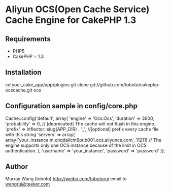 # Aliyun OCS(Open Cache Service) Cache Engine for CakePHP 1.3

## Requirements

- PHP5
- CakePHP = 1.3

## Installation

  cd your_cake_app/app/plugins
  git clone git://github.com/toboto/cakephp-ocscache.git ocs 

## Configuration sample in config/core.php

 Cache::config('default', array(
   'engine' => 'Ocs.Ocs',
   'duration' => 3600,
   'probability' => 0, // [deprecated] The cache will not flush in this engine.
   'prefix' => Inflector::slug(APP_DIR) . '_', //[optional]  prefix every cache file with this string
   'servers' => array(
     array('your_instance.m.cnqdalicm9pub001.ocs.aliyuncs.com', 11211)
     // The engine supports only one OCS instance because of the limit in OCS authentication.
   ),
   'username' => 'your_instance', 
   'password' => 'password'
 ));

## Author

Murray Wang (toboto) http://weibo.com/tobotorui
email to wangrui@teeker.com

